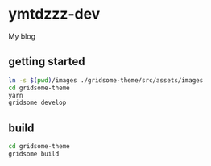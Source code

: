 # ymtdzzz-dev
My blog

## getting started

```sh
ln -s $(pwd)/images ./gridsome-theme/src/assets/images
cd gridsome-theme
yarn
gridsome develop
```

## build

```sh
cd gridsome-theme
gridsome build
```
